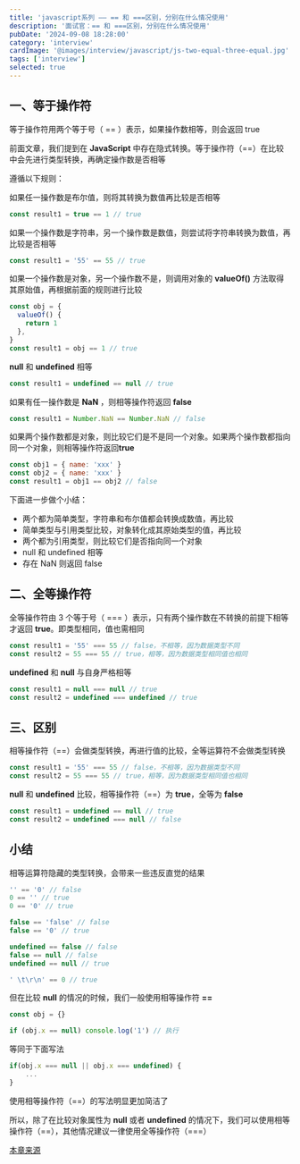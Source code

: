 ```yaml
---
title: 'javascript系列 —— == 和 ===区别，分别在什么情况使用'
description: '面试官：== 和 ===区别，分别在什么情况使用'
pubDate: '2024-09-08 18:28:00'
category: 'interview'
cardImage: '@images/interview/javascript/js-two-equal-three-equal.jpg'
tags: ['interview']
selected: true
---
```


## 一、等于操作符

等于操作符用两个等于号（ == ）表示，如果操作数相等，则会返回 true

前面文章，我们提到在 **JavaScript** 中存在隐式转换。等于操作符（==）在比较中会先进行类型转换，再确定操作数是否相等

遵循以下规则：

如果任一操作数是布尔值，则将其转换为数值再比较是否相等

```js
const result1 = true == 1 // true
```

如果一个操作数是字符串，另一个操作数是数值，则尝试将字符串转换为数值，再比较是否相等

```js
const result1 = '55' == 55 // true
```

如果一个操作数是对象，另一个操作数不是，则调用对象的 **valueOf()** 方法取得其原始值，再根据前面的规则进行比较

```js
const obj = {
  valueOf() {
    return 1
  },
}
const result1 = obj == 1 // true
```

**null** 和 **undefined** 相等

```js
const result1 = undefined == null // true
```

如果有任一操作数是 **NaN** ，则相等操作符返回 **false**

```js
const result1 = Number.NaN == Number.NaN // false
```

如果两个操作数都是对象，则比较它们是不是同一个对象。如果两个操作数都指向同一个对象，则相等操作符返回**true**

```js
const obj1 = { name: 'xxx' }
const obj2 = { name: 'xxx' }
const result1 = obj1 == obj2 // false
```

下面进一步做个小结：

- 两个都为简单类型，字符串和布尔值都会转换成数值，再比较
- 简单类型与引用类型比较，对象转化成其原始类型的值，再比较
- 两个都为引用类型，则比较它们是否指向同一个对象
- null 和 undefined 相等
- 存在 NaN 则返回 false

## 二、全等操作符

全等操作符由 3 个等于号（ === ）表示，只有两个操作数在不转换的前提下相等才返回 **true**。即类型相同，值也需相同

```js
const result1 = '55' === 55 // false，不相等，因为数据类型不同
const result2 = 55 === 55 // true，相等，因为数据类型相同值也相同
```

**undefined** 和 **null** 与自身严格相等

```js
const result1 = null === null // true
const result2 = undefined === undefined // true
```

## 三、区别

相等操作符（==）会做类型转换，再进行值的比较，全等运算符不会做类型转换

```js
const result1 = '55' === 55 // false，不相等，因为数据类型不同
const result2 = 55 === 55 // true，相等，因为数据类型相同值也相同
```

**null** 和 **undefined** 比较，相等操作符（==）为 **true**，全等为 **false**

```js
const result1 = undefined == null // true
const result2 = undefined === null // false
```

## 小结

相等运算符隐藏的类型转换，会带来一些违反直觉的结果

```js
'' == '0' // false
0 == '' // true
0 == '0' // true

false == 'false' // false
false == '0' // true

undefined == false // false
false == null // false
undefined == null // true

' \t\r\n' == 0 // true
```

但在比较 **null** 的情况的时候，我们一般使用相等操作符 **==**

```js
const obj = {}

if (obj.x == null) console.log('1') // 执行
```

等同于下面写法

```js
if(obj.x === null || obj.x === undefined) {
    ...
}
```

使用相等操作符（==）的写法明显更加简洁了

所以，除了在比较对象属性为 **null** 或者 **undefined** 的情况下，我们可以使用相等操作符（==），其他情况建议一律使用全等操作符（===）

[本章来源](https://vue3js.cn/interview/JavaScript/==%20_===.html)
